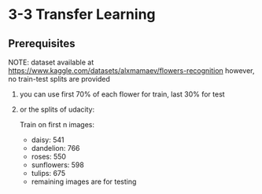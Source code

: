 # 3-3 Transfer Learning

## Prerequisites

NOTE: dataset available at https://www.kaggle.com/datasets/alxmamaev/flowers-recognition
however, no train-test splits are provided

1) you can use first 70% of each flower for train, last 30% for test

2) or the splits of udacity:

    Train on first n images:

    * daisy: 541
    * dandelion: 766
    * roses: 550
    * sunflowers: 598
    * tulips: 675
    * remaining images are for testing
